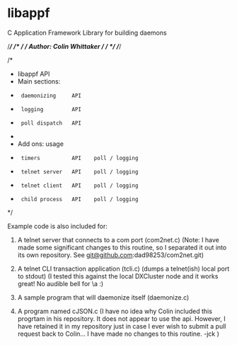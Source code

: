 # libappf
C Application Framework Library for building daemons


/*****************************************************************************/
/*                                                                           */
/* Author: Colin Whittaker                                                   */
/*                                                                           */
/*****************************************************************************/

/*
 * libappf API
 *   Main sections:
 *      daemonizing     API
 *      logging         API
 *      poll dispatch   API
 *
 *   Add ons:				   usage
 *      timers          API	   poll / logging
 *      telnet server   API    poll / logging
 *      telnet client   API    poll / logging
 *      child process   API    poll / logging
 */

Example code is also included for:

 1) A telnet server that connects to a com port (com2net.c) (Note: I have made some significant changes to this routine, so I separated it out into its own repository. See git@github.com:dad98253/com2net.git)
 
 2) A telnet CLI transaction application (tcli.c) (dumps a telnet(ish) local port to stdout) (I tested this against the local DXCluster node and it works great! No audible bell for \a :)
 
 3) A sample program that will daemonize itself (daemonize.c)
 
 4) A program named cJSON.c (I have no idea why Colin included this progrtam in his repository. It does not appear to use the api. However, I have retained it in my repository just in case I ever wish to submit a pull request back to Colin... I have made no changes to this routine. -jck )

   



